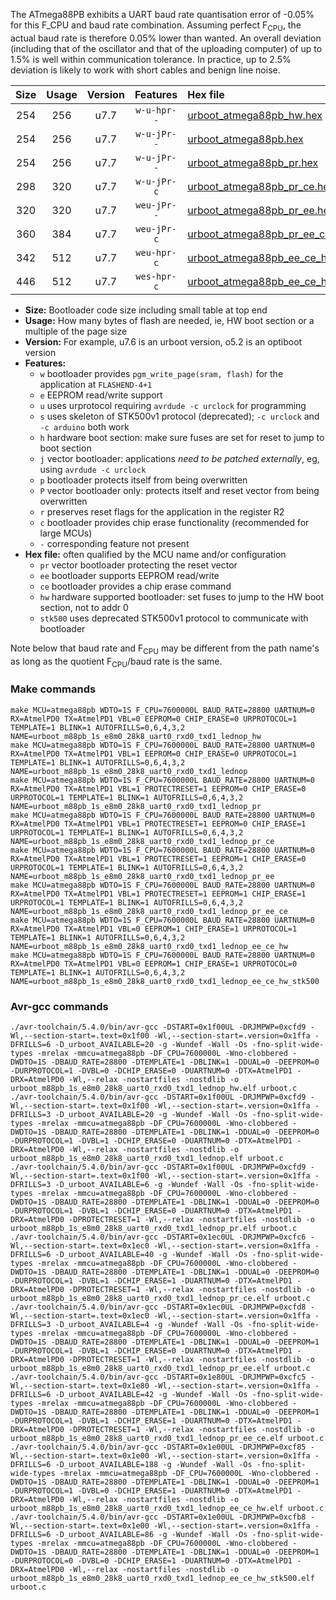 The ATmega88PB exhibits a UART baud rate quantisation error of -0.05% for this F_CPU and baud rate combination. Assuming perfect F<sub>CPU</sub>, the actual baud rate is therefore 0.05% lower than wanted. An overall deviation (including that of the oscillator and that of the uploading computer) of up to 1.5% is well within communication tolerance. In practice, up to 2.5% deviation is likely to work with short cables and benign line noise.

|Size|Usage|Version|Features|Hex file|
|:-:|:-:|:-:|:-:|:--|
|254|256|u7.7|`w-u-hpr--`|[urboot_atmega88pb_hw.hex](https://raw.githubusercontent.com/stefanrueger/urboot.hex/main/cores/minicore/atmega88pb/watchdog_1_s/internal_oscillator/7600000_hz/28800_baud/uart0_rxd0_txd1/lednop/urboot_atmega88pb_hw.hex)|
|254|256|u7.7|`w-u-jPr--`|[urboot_atmega88pb.hex](https://raw.githubusercontent.com/stefanrueger/urboot.hex/main/cores/minicore/atmega88pb/watchdog_1_s/internal_oscillator/7600000_hz/28800_baud/uart0_rxd0_txd1/lednop/urboot_atmega88pb.hex)|
|254|256|u7.7|`w-u-jPr--`|[urboot_atmega88pb_pr.hex](https://raw.githubusercontent.com/stefanrueger/urboot.hex/main/cores/minicore/atmega88pb/watchdog_1_s/internal_oscillator/7600000_hz/28800_baud/uart0_rxd0_txd1/lednop/urboot_atmega88pb_pr.hex)|
|298|320|u7.7|`w-u-jPr-c`|[urboot_atmega88pb_pr_ce.hex](https://raw.githubusercontent.com/stefanrueger/urboot.hex/main/cores/minicore/atmega88pb/watchdog_1_s/internal_oscillator/7600000_hz/28800_baud/uart0_rxd0_txd1/lednop/urboot_atmega88pb_pr_ce.hex)|
|320|320|u7.7|`weu-jPr--`|[urboot_atmega88pb_pr_ee.hex](https://raw.githubusercontent.com/stefanrueger/urboot.hex/main/cores/minicore/atmega88pb/watchdog_1_s/internal_oscillator/7600000_hz/28800_baud/uart0_rxd0_txd1/lednop/urboot_atmega88pb_pr_ee.hex)|
|360|384|u7.7|`weu-jPr-c`|[urboot_atmega88pb_pr_ee_ce.hex](https://raw.githubusercontent.com/stefanrueger/urboot.hex/main/cores/minicore/atmega88pb/watchdog_1_s/internal_oscillator/7600000_hz/28800_baud/uart0_rxd0_txd1/lednop/urboot_atmega88pb_pr_ee_ce.hex)|
|342|512|u7.7|`weu-hpr-c`|[urboot_atmega88pb_ee_ce_hw.hex](https://raw.githubusercontent.com/stefanrueger/urboot.hex/main/cores/minicore/atmega88pb/watchdog_1_s/internal_oscillator/7600000_hz/28800_baud/uart0_rxd0_txd1/lednop/urboot_atmega88pb_ee_ce_hw.hex)|
|446|512|u7.7|`wes-hpr-c`|[urboot_atmega88pb_ee_ce_hw_stk500.hex](https://raw.githubusercontent.com/stefanrueger/urboot.hex/main/cores/minicore/atmega88pb/watchdog_1_s/internal_oscillator/7600000_hz/28800_baud/uart0_rxd0_txd1/lednop/urboot_atmega88pb_ee_ce_hw_stk500.hex)|

- **Size:** Bootloader code size including small table at top end
- **Usage:** How many bytes of flash are needed, ie, HW boot section or a multiple of the page size
- **Version:** For example, u7.6 is an urboot version, o5.2 is an optiboot version
- **Features:**
  + `w` bootloader provides `pgm_write_page(sram, flash)` for the application at `FLASHEND-4+1`
  + `e` EEPROM read/write support
  + `u` uses urprotocol requiring `avrdude -c urclock` for programming
  + `s` uses skeleton of STK500v1 protocol (deprecated); `-c urclock` and `-c arduino` both work
  + `h` hardware boot section: make sure fuses are set for reset to jump to boot section
  + `j` vector bootloader: applications *need to be patched externally*, eg, using `avrdude -c urclock`
  + `p` bootloader protects itself from being overwritten
  + `P` vector bootloader only: protects itself and reset vector from being overwritten
  + `r` preserves reset flags for the application in the register R2
  + `c` bootloader provides chip erase functionality (recommended for large MCUs)
  + `-` corresponding feature not present
- **Hex file:** often qualified by the MCU name and/or configuration
  + `pr` vector bootloader protecting the reset vector
  + `ee` bootloader supports EEPROM read/write
  + `ce` bootloader provides a chip erase command
  + `hw` hardware supported bootloader: set fuses to jump to the HW boot section, not to addr 0
  + `stk500` uses deprecated STK500v1 protocol to communicate with bootloader


Note below that baud rate and F<sub>CPU</sub> may be different from the path name's as long as the quotient F<sub>CPU</sub>/baud rate is the same.

### Make commands
```
make MCU=atmega88pb WDTO=1S F_CPU=7600000L BAUD_RATE=28800 UARTNUM=0 RX=AtmelPD0 TX=AtmelPD1 VBL=0 EEPROM=0 CHIP_ERASE=0 URPROTOCOL=1 TEMPLATE=1 BLINK=1 AUTOFRILLS=0,6,4,3,2 NAME=urboot_m88pb_1s_e8m0_28k8_uart0_rxd0_txd1_lednop_hw
make MCU=atmega88pb WDTO=1S F_CPU=7600000L BAUD_RATE=28800 UARTNUM=0 RX=AtmelPD0 TX=AtmelPD1 VBL=1 EEPROM=0 CHIP_ERASE=0 URPROTOCOL=1 TEMPLATE=1 BLINK=1 AUTOFRILLS=0,6,4,3,2 NAME=urboot_m88pb_1s_e8m0_28k8_uart0_rxd0_txd1_lednop
make MCU=atmega88pb WDTO=1S F_CPU=7600000L BAUD_RATE=28800 UARTNUM=0 RX=AtmelPD0 TX=AtmelPD1 VBL=1 PROTECTRESET=1 EEPROM=0 CHIP_ERASE=0 URPROTOCOL=1 TEMPLATE=1 BLINK=1 AUTOFRILLS=0,6,4,3,2 NAME=urboot_m88pb_1s_e8m0_28k8_uart0_rxd0_txd1_lednop_pr
make MCU=atmega88pb WDTO=1S F_CPU=7600000L BAUD_RATE=28800 UARTNUM=0 RX=AtmelPD0 TX=AtmelPD1 VBL=1 PROTECTRESET=1 EEPROM=0 CHIP_ERASE=1 URPROTOCOL=1 TEMPLATE=1 BLINK=1 AUTOFRILLS=0,6,4,3,2 NAME=urboot_m88pb_1s_e8m0_28k8_uart0_rxd0_txd1_lednop_pr_ce
make MCU=atmega88pb WDTO=1S F_CPU=7600000L BAUD_RATE=28800 UARTNUM=0 RX=AtmelPD0 TX=AtmelPD1 VBL=1 PROTECTRESET=1 EEPROM=1 CHIP_ERASE=0 URPROTOCOL=1 TEMPLATE=1 BLINK=1 AUTOFRILLS=0,6,4,3,2 NAME=urboot_m88pb_1s_e8m0_28k8_uart0_rxd0_txd1_lednop_pr_ee
make MCU=atmega88pb WDTO=1S F_CPU=7600000L BAUD_RATE=28800 UARTNUM=0 RX=AtmelPD0 TX=AtmelPD1 VBL=1 PROTECTRESET=1 EEPROM=1 CHIP_ERASE=1 URPROTOCOL=1 TEMPLATE=1 BLINK=1 AUTOFRILLS=0,6,4,3,2 NAME=urboot_m88pb_1s_e8m0_28k8_uart0_rxd0_txd1_lednop_pr_ee_ce
make MCU=atmega88pb WDTO=1S F_CPU=7600000L BAUD_RATE=28800 UARTNUM=0 RX=AtmelPD0 TX=AtmelPD1 VBL=0 EEPROM=1 CHIP_ERASE=1 URPROTOCOL=1 TEMPLATE=1 BLINK=1 AUTOFRILLS=0,6,4,3,2 NAME=urboot_m88pb_1s_e8m0_28k8_uart0_rxd0_txd1_lednop_ee_ce_hw
make MCU=atmega88pb WDTO=1S F_CPU=7600000L BAUD_RATE=28800 UARTNUM=0 RX=AtmelPD0 TX=AtmelPD1 VBL=0 EEPROM=1 CHIP_ERASE=1 URPROTOCOL=0 TEMPLATE=1 BLINK=1 AUTOFRILLS=0,6,4,3,2 NAME=urboot_m88pb_1s_e8m0_28k8_uart0_rxd0_txd1_lednop_ee_ce_hw_stk500
```

### Avr-gcc commands
```
./avr-toolchain/5.4.0/bin/avr-gcc -DSTART=0x1f00UL -DRJMPWP=0xcfd9 -Wl,--section-start=.text=0x1f00 -Wl,--section-start=.version=0x1ffa -DFRILLS=6 -D_urboot_AVAILABLE=20 -g -Wundef -Wall -Os -fno-split-wide-types -mrelax -mmcu=atmega88pb -DF_CPU=7600000L -Wno-clobbered -DWDTO=1S -DBAUD_RATE=28800 -DTEMPLATE=1 -DBLINK=1 -DDUAL=0 -DEEPROM=0 -DURPROTOCOL=1 -DVBL=0 -DCHIP_ERASE=0 -DUARTNUM=0 -DTX=AtmelPD1 -DRX=AtmelPD0 -Wl,--relax -nostartfiles -nostdlib -o urboot_m88pb_1s_e8m0_28k8_uart0_rxd0_txd1_lednop_hw.elf urboot.c
./avr-toolchain/5.4.0/bin/avr-gcc -DSTART=0x1f00UL -DRJMPWP=0xcfd9 -Wl,--section-start=.text=0x1f00 -Wl,--section-start=.version=0x1ffa -DFRILLS=3 -D_urboot_AVAILABLE=20 -g -Wundef -Wall -Os -fno-split-wide-types -mrelax -mmcu=atmega88pb -DF_CPU=7600000L -Wno-clobbered -DWDTO=1S -DBAUD_RATE=28800 -DTEMPLATE=1 -DBLINK=1 -DDUAL=0 -DEEPROM=0 -DURPROTOCOL=1 -DVBL=1 -DCHIP_ERASE=0 -DUARTNUM=0 -DTX=AtmelPD1 -DRX=AtmelPD0 -Wl,--relax -nostartfiles -nostdlib -o urboot_m88pb_1s_e8m0_28k8_uart0_rxd0_txd1_lednop.elf urboot.c
./avr-toolchain/5.4.0/bin/avr-gcc -DSTART=0x1f00UL -DRJMPWP=0xcfd9 -Wl,--section-start=.text=0x1f00 -Wl,--section-start=.version=0x1ffa -DFRILLS=3 -D_urboot_AVAILABLE=6 -g -Wundef -Wall -Os -fno-split-wide-types -mrelax -mmcu=atmega88pb -DF_CPU=7600000L -Wno-clobbered -DWDTO=1S -DBAUD_RATE=28800 -DTEMPLATE=1 -DBLINK=1 -DDUAL=0 -DEEPROM=0 -DURPROTOCOL=1 -DVBL=1 -DCHIP_ERASE=0 -DUARTNUM=0 -DTX=AtmelPD1 -DRX=AtmelPD0 -DPROTECTRESET=1 -Wl,--relax -nostartfiles -nostdlib -o urboot_m88pb_1s_e8m0_28k8_uart0_rxd0_txd1_lednop_pr.elf urboot.c
./avr-toolchain/5.4.0/bin/avr-gcc -DSTART=0x1ec0UL -DRJMPWP=0xcfc6 -Wl,--section-start=.text=0x1ec0 -Wl,--section-start=.version=0x1ffa -DFRILLS=6 -D_urboot_AVAILABLE=40 -g -Wundef -Wall -Os -fno-split-wide-types -mrelax -mmcu=atmega88pb -DF_CPU=7600000L -Wno-clobbered -DWDTO=1S -DBAUD_RATE=28800 -DTEMPLATE=1 -DBLINK=1 -DDUAL=0 -DEEPROM=0 -DURPROTOCOL=1 -DVBL=1 -DCHIP_ERASE=1 -DUARTNUM=0 -DTX=AtmelPD1 -DRX=AtmelPD0 -DPROTECTRESET=1 -Wl,--relax -nostartfiles -nostdlib -o urboot_m88pb_1s_e8m0_28k8_uart0_rxd0_txd1_lednop_pr_ce.elf urboot.c
./avr-toolchain/5.4.0/bin/avr-gcc -DSTART=0x1ec0UL -DRJMPWP=0xcfd8 -Wl,--section-start=.text=0x1ec0 -Wl,--section-start=.version=0x1ffa -DFRILLS=3 -D_urboot_AVAILABLE=4 -g -Wundef -Wall -Os -fno-split-wide-types -mrelax -mmcu=atmega88pb -DF_CPU=7600000L -Wno-clobbered -DWDTO=1S -DBAUD_RATE=28800 -DTEMPLATE=1 -DBLINK=1 -DDUAL=0 -DEEPROM=1 -DURPROTOCOL=1 -DVBL=1 -DCHIP_ERASE=0 -DUARTNUM=0 -DTX=AtmelPD1 -DRX=AtmelPD0 -DPROTECTRESET=1 -Wl,--relax -nostartfiles -nostdlib -o urboot_m88pb_1s_e8m0_28k8_uart0_rxd0_txd1_lednop_pr_ee.elf urboot.c
./avr-toolchain/5.4.0/bin/avr-gcc -DSTART=0x1e80UL -DRJMPWP=0xcfc5 -Wl,--section-start=.text=0x1e80 -Wl,--section-start=.version=0x1ffa -DFRILLS=6 -D_urboot_AVAILABLE=42 -g -Wundef -Wall -Os -fno-split-wide-types -mrelax -mmcu=atmega88pb -DF_CPU=7600000L -Wno-clobbered -DWDTO=1S -DBAUD_RATE=28800 -DTEMPLATE=1 -DBLINK=1 -DDUAL=0 -DEEPROM=1 -DURPROTOCOL=1 -DVBL=1 -DCHIP_ERASE=1 -DUARTNUM=0 -DTX=AtmelPD1 -DRX=AtmelPD0 -DPROTECTRESET=1 -Wl,--relax -nostartfiles -nostdlib -o urboot_m88pb_1s_e8m0_28k8_uart0_rxd0_txd1_lednop_pr_ee_ce.elf urboot.c
./avr-toolchain/5.4.0/bin/avr-gcc -DSTART=0x1e00UL -DRJMPWP=0xcf85 -Wl,--section-start=.text=0x1e00 -Wl,--section-start=.version=0x1ffa -DFRILLS=6 -D_urboot_AVAILABLE=188 -g -Wundef -Wall -Os -fno-split-wide-types -mrelax -mmcu=atmega88pb -DF_CPU=7600000L -Wno-clobbered -DWDTO=1S -DBAUD_RATE=28800 -DTEMPLATE=1 -DBLINK=1 -DDUAL=0 -DEEPROM=1 -DURPROTOCOL=1 -DVBL=0 -DCHIP_ERASE=1 -DUARTNUM=0 -DTX=AtmelPD1 -DRX=AtmelPD0 -Wl,--relax -nostartfiles -nostdlib -o urboot_m88pb_1s_e8m0_28k8_uart0_rxd0_txd1_lednop_ee_ce_hw.elf urboot.c
./avr-toolchain/5.4.0/bin/avr-gcc -DSTART=0x1e00UL -DRJMPWP=0xcfb8 -Wl,--section-start=.text=0x1e00 -Wl,--section-start=.version=0x1ffa -DFRILLS=6 -D_urboot_AVAILABLE=86 -g -Wundef -Wall -Os -fno-split-wide-types -mrelax -mmcu=atmega88pb -DF_CPU=7600000L -Wno-clobbered -DWDTO=1S -DBAUD_RATE=28800 -DTEMPLATE=1 -DBLINK=1 -DDUAL=0 -DEEPROM=1 -DURPROTOCOL=0 -DVBL=0 -DCHIP_ERASE=1 -DUARTNUM=0 -DTX=AtmelPD1 -DRX=AtmelPD0 -Wl,--relax -nostartfiles -nostdlib -o urboot_m88pb_1s_e8m0_28k8_uart0_rxd0_txd1_lednop_ee_ce_hw_stk500.elf urboot.c
```

